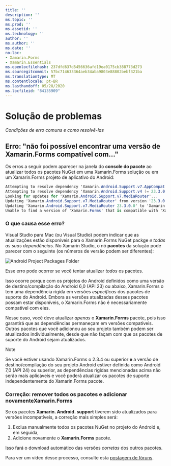```yaml
---
title: ''
description: ''
ms.topic: ''
ms.prod: ''
ms.assetid: ''
ms.technology: ''
author: ''
ms.author: ''
ms.date: ''
no-loc:
- Xamarin.Forms
- Xamarin.Essentials
ms.openlocfilehash: 237dfd637d5456636afd19ea0175cb388773d273
ms.sourcegitcommit: 57bc714633364aeb34aba9803e88802bebf321ba
ms.translationtype: MT
ms.contentlocale: pt-BR
ms.lasthandoff: 05/28/2020
ms.locfileid: "84135909"
---
```

# <a name="troubleshooting"></a>Solução de problemas

_Condições de erro comuns e como resolvê-las_

## <a name="error-unable-to-find-a-version-of-xamarinforms-compatible-with"></a>Erro: "não foi possível encontrar uma versão de Xamarin.Forms compatível com..."

Os erros a seguir podem aparecer na janela do **console do pacote** ao atualizar todos os pacotes NuGet em uma Xamarin.Forms solução ou em um Xamarin.Forms projeto de aplicativo do Android:

```csharp
Attempting to resolve dependency 'Xamarin.Android.Support.v7.AppCompat (= 23.3.0.0)'.
Attempting to resolve dependency 'Xamarin.Android.Support.v4 (= 23.3.0.0)'.
Looking for updates for 'Xamarin.Android.Support.v7.MediaRouter'...
Updating 'Xamarin.Android.Support.v7.MediaRouter' from version '23.3.0.0' to '23.3.1.0' in project 'Todo.Droid'.
Updating 'Xamarin.Android.Support.v7.MediaRouter 23.3.0.0' to 'Xamarin.Android.Support.v7.MediaRouter 23.3.1.0' failed.
Unable to find a version of 'Xamarin.Forms' that is compatible with 'Xamarin.Android.Support.v7.MediaRouter 23.3.0.0'.
```

### <a name="what-causes-this-error"></a>O que causa esse erro?

Visual Studio para Mac (ou Visual Studio) podem indicar que as atualizações estão disponíveis para o Xamarin.Forms NuGet packge *e todas as suas dependências*. No Xamarin Studio, o nó **pacotes** da solução pode parecer com o seguinte (os números de versão podem ser diferentes):

![](images/updates-available.png "Android Project Packages Folder")

Esse erro pode ocorrer se você tentar atualizar _todos_ os pacotes.

Isso ocorre porque com os projetos do Android definidos como uma versão de destino/compilação do Android 6,0 (API 23) ou abaixo, Xamarin.Forms o tem uma dependência rígida em versões *específicas* dos pacotes de suporte do Android. Embora as versões atualizadas desses pacotes possam estar disponíveis, o Xamarin.Forms não é necessariamente compatível com eles.

Nesse caso, você deve atualizar _apenas_ o **Xamarin.Forms** pacote, pois isso garantirá que as dependências permaneçam em versões compatíveis. Outros pacotes que você adicionou ao seu projeto também podem ser atualizados individualmente, desde que não façam com que os pacotes de suporte do Android sejam atualizados.

> [!NOTE]
> Se você estiver usando Xamarin.Forms o 2.3.4 ou superior **e** a versão de destino/compilação do seu projeto Android estiver definida como Android 7,0 (API 24) ou superior, as dependências rígidas mencionadas acima não serão mais aplicáveis e você poderá atualizar os pacotes de suporte independentemente do Xamarin.Forms pacote.

### <a name="fix-remove-all-packages-and-re-add-xamarinforms"></a>Correção: remover todos os pacotes e adicionar novamenteXamarin.Forms

Se os pacotes **Xamarin. Android. support** tiverem sido atualizados para versões incompatíveis, a correção mais simples será:

1. Exclua manualmente todos os pacotes NuGet no projeto do Android e, em seguida,
2. Adicione novamente o **Xamarin.Forms** pacote.

Isso fará o download automático das versões *corretas* dos outros pacotes.

Para ver um vídeo desse processo, consulte esta [postagem de fóruns](https://forums.xamarin.com/discussion/comment/170012/#Comment_170012).
